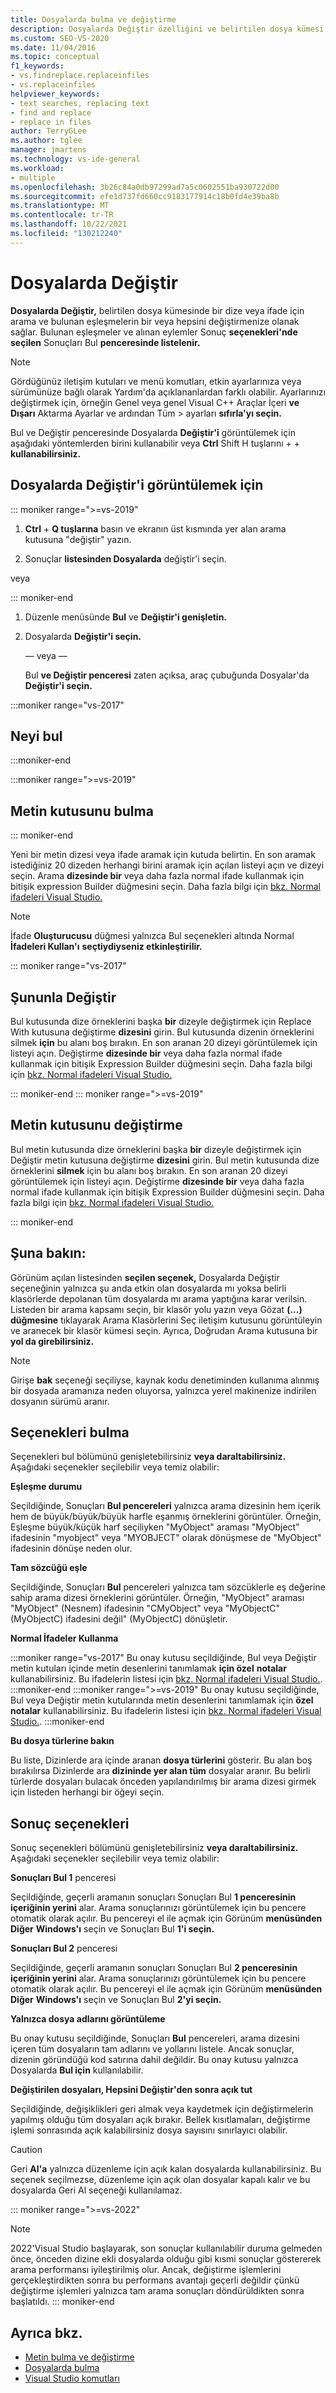 ```yaml
---
title: Dosyalarda bulma ve değiştirme
description: Dosyalarda Değiştir özelliğini ve belirtilen dosya kümesi kodunda bir dize veya ifade aramanızı ve bulunan eşleşmelerin bir veya hepsini değiştirmenizi nasıl sağlar? hakkında bilgi öğrenin.
ms.custom: SEO-VS-2020
ms.date: 11/04/2016
ms.topic: conceptual
f1_keywords:
- vs.findreplace.replaceinfiles
- vs.replaceinfiles
helpviewer_keywords:
- text searches, replacing text
- find and replace
- replace in files
author: TerryGLee
ms.author: tglee
manager: jmartens
ms.technology: vs-ide-general
ms.workload:
- multiple
ms.openlocfilehash: 3b26c84a0db97299ad7a5c0602551ba930722d00
ms.sourcegitcommit: efe1d737fd660cc9183177914c18b0fd4e39ba8b
ms.translationtype: MT
ms.contentlocale: tr-TR
ms.lasthandoff: 10/22/2021
ms.locfileid: "130212240"
---
```

# <a name="replace-in-files"></a>Dosyalarda Değiştir

**Dosyalarda Değiştir,** belirtilen dosya kümesinde bir dize veya ifade için arama ve bulunan eşleşmelerin bir veya hepsini değiştirmenize olanak sağlar. Bulunan eşleşmeler ve alınan eylemler Sonuç **seçenekleri'nde seçilen** Sonuçları Bul **penceresinde listelenir.**

> [!NOTE]
> Gördüğünüz iletişim kutuları ve menü komutları, etkin  ayarlarınıza veya sürümünüze bağlı olarak Yardım'da açıklananlardan farklı olabilir. Ayarlarınızı değiştirmek için, örneğin  Genel veya genel Visual C++ Araçlar İçeri **ve Dışarı** Aktarma Ayarlar ve ardından Tüm  >  ayarları **sıfırla'yı seçin.**

Bul ve Değiştir penceresinde Dosyalarda  **Değiştir'i** görüntülemek için aşağıdaki yöntemlerden birini kullanabilir veya **Ctrl** Shift H tuşlarını +  + **kullanabilirsiniz.**

## <a name="to-display-replace-in-files"></a>Dosyalarda Değiştir'i görüntülemek için

::: moniker range=">=vs-2019"

1. **Ctrl** + **Q tuşlarına** basın ve ekranın üst kısmında yer alan arama kutusuna "değiştir" yazın.

1. Sonuçlar **listesinden Dosyalarda** değiştir'i seçin.

veya

::: moniker-end

1. Düzenle menüsünde **Bul** ve **Değiştir'i genişletin.**

2. Dosyalarda **Değiştir'i seçin.**

   — veya —

   Bul **ve Değiştir penceresi** zaten açıksa, araç çubuğunda Dosyalar'da **Değiştir'i seçin.**

:::moniker range="vs-2017"

## <a name="find-what"></a>Neyi bul

:::moniker-end

:::moniker range=">=vs-2019"

## <a name="find-textbox"></a>Metin kutusunu bulma

::: moniker-end

Yeni bir metin dizesi veya ifade aramak için kutuda belirtin. En son aramak istediğiniz 20 dizeden herhangi birini aramak için açılan listeyi açın ve dizeyi seçin. Arama **dizesinde bir** veya daha fazla normal ifade kullanmak için bitişik expression Builder düğmesini seçin. Daha fazla bilgi için [bkz. Normal ifadeleri Visual Studio.](../ide/using-regular-expressions-in-visual-studio.md)

> [!NOTE]
> İfade **Oluşturucusu** düğmesi yalnızca Bul seçenekleri altında Normal **İfadeleri Kullan'ı** **seçtiydiyseniz etkinleştirilir.**

::: moniker range="vs-2017"

## <a name="replace-with"></a>Şununla Değiştir

Bul kutusunda dize örneklerini başka **bir** dizeyle değiştirmek için Replace With kutusuna değiştirme **dizesini** girin. Bul kutusunda dizenin örneklerini silmek **için** bu alanı boş bırakın. En son aranan 20 dizeyi görüntülemek için listeyi açın. Değiştirme **dizesinde bir** veya daha fazla normal ifade kullanmak için bitişik Expression Builder düğmesini seçin. Daha fazla bilgi için [bkz. Normal ifadeleri Visual Studio.](../ide/using-regular-expressions-in-visual-studio.md)

::: moniker-end
::: moniker range=">=vs-2019"

## <a name="replace-textbox"></a>Metin kutusunu değiştirme

Bul metin kutusunda dize örneklerini başka **bir** dizeyle değiştirmek için Değiştir metin kutusuna değiştirme **dizesini** girin. Bul metin kutusunda dize örneklerini **silmek** için bu alanı boş bırakın. En son aranan 20 dizeyi görüntülemek için listeyi açın. Değiştirme **dizesinde bir** veya daha fazla normal ifade kullanmak için bitişik Expression Builder düğmesini seçin. Daha fazla bilgi için [bkz. Normal ifadeleri Visual Studio.](../ide/using-regular-expressions-in-visual-studio.md)

::: moniker-end

## <a name="look-in"></a>Şuna bakın:

Görünüm açılan listesinden **seçilen seçenek,** Dosyalarda  Değiştir seçeneğinin yalnızca şu anda etkin olan dosyalarda mı yoksa belirli klasörlerde depolanan tüm dosyalarda mı arama yaptığına karar verilsin. Listeden bir arama kapsamı seçin, bir klasör yolu yazın veya Gözat  **(...) düğmesine** tıklayarak Arama Klasörlerini Seç iletişim kutusunu görüntüleyin ve aranecek bir klasör kümesi seçin. Ayrıca, Doğrudan Arama kutusuna bir **yol da girebilirsiniz.**

> [!NOTE]
> Girişe **bak** seçeneği seçiliyse, kaynak kodu denetiminden kullanıma alınmış bir dosyada aramanıza neden oluyorsa, yalnızca yerel makinenize indirilen dosyanın sürümü aranır.

## <a name="find-options"></a>Seçenekleri bulma

Seçenekleri bul bölümünü genişletebilirsiniz **veya daraltabilirsiniz.** Aşağıdaki seçenekler seçilebilir veya temiz olabilir:

**Eşleşme durumu**

Seçildiğinde, Sonuçları **Bul pencereleri** yalnızca arama dizesinin hem içerik hem de büyük/büyük/büyük harfle eşanmış örneklerini görüntüler. Örneğin, Eşleşme büyük/küçük harf  seçiliyken "MyObject" araması "MyObject" ifadesinin "myobject" veya "MYOBJECT" olarak dönüşmese de "MyObject" ifadesinin dönüşe neden olur.

**Tam sözcüğü eşle**

Seçildiğinde, Sonuçları **Bul** pencereleri yalnızca tam sözcüklerle eş değerine sahip arama dizesi örneklerini görüntüler. Örneğin, "MyObject" araması "MyObject" (Nesnem) ifadesinin "CMyObject" veya "MyObjectC" (MyObjectC) ifadesini değil" (MyObjectC) dönüşletir.

**Normal İfadeler Kullanma**

:::moniker range="vs-2017"
Bu onay kutusu seçildiğinde, Bul veya Değiştir metin kutuları içinde metin desenlerini tanımlamak **için özel** **notalar** kullanabilirsiniz. Bu ifadelerin listesi için [bkz. Normal ifadeleri Visual Studio.](../ide/using-regular-expressions-in-visual-studio.md).
:::moniker-end
:::moniker range=">=vs-2019"
Bu onay kutusu seçildiğinde, Bul veya Değiştir metin kutularında metin desenlerini tanımlamak için **özel notalar** kullanabilirsiniz.  Bu ifadelerin listesi için [bkz. Normal ifadeleri Visual Studio.](../ide/using-regular-expressions-in-visual-studio.md).
:::moniker-end

**Bu dosya türlerine bakın**

Bu liste, Dizinlerde ara içinde aranan **dosya türlerini** gösterir. Bu alan boş bırakılırsa Dizinlerde ara **dizininde yer alan tüm** dosyalar aranır. Bu belirli türlerde dosyaları bulacak önceden yapılandırılmış bir arama dizesi girmek için listeden herhangi bir öğeyi seçin.

## <a name="result-options"></a>Sonuç seçenekleri

Sonuç seçenekleri bölümünü genişletebilirsiniz **veya daraltabilirsiniz.** Aşağıdaki seçenekler seçilebilir veya temiz olabilir:

**Sonuçları Bul 1** penceresi

Seçildiğinde, geçerli aramanın sonuçları Sonuçları Bul **1 penceresinin içeriğinin yerini** alar. Arama sonuçlarınızı görüntülemek için bu pencere otomatik olarak açılır. Bu pencereyi el ile açmak için Görünüm **menüsünden Diğer** **Windows'ı** seçin ve Sonuçları Bul **1'i seçin.**

**Sonuçları Bul 2** penceresi

Seçildiğinde, geçerli aramanın sonuçları Sonuçları Bul **2 penceresinin içeriğinin yerini** alar. Arama sonuçlarınızı görüntülemek için bu pencere otomatik olarak açılır. Bu pencereyi el ile açmak için Görünüm **menüsünden Diğer** **Windows'ı** seçin ve Sonuçları Bul **2'yi seçin.**

**Yalnızca dosya adlarını görüntüleme**

Bu onay kutusu seçildiğinde, Sonuçları **Bul** pencereleri, arama dizesini içeren tüm dosyaların tam adlarını ve yollarını listele. Ancak sonuçlar, dizenin göründüğü kod satırına dahil değildir. Bu onay kutusu yalnızca Dosyalarda **Bul için** kullanılabilir.

**Değiştirilen dosyaları, Hepsini Değiştir'den sonra açık tut**

Seçildiğinde, değişiklikleri geri almak veya kaydetmek için değiştirmelerin yapılmış olduğu tüm dosyaları açık bırakır. Bellek kısıtlamaları, değiştirme işlemi sonrasında açık kalabilirsiniz dosya sayısını sınırlayıcı olabilir.

> [!CAUTION]
> Geri **Al'a** yalnızca düzenleme için açık kalan dosyalarda kullanabilirsiniz. Bu seçenek seçilmezse, düzenleme için açık olan dosyalar kapalı  kalır ve bu dosyalarda Geri Al seçeneği kullanılamaz.

::: moniker range=">=vs-2022"
> [!NOTE]
> 2022'Visual Studio başlayarak, son sonuçlar kullanılabilir duruma gelmeden önce, önceden dizine ekli dosyalarda olduğu gibi kısmi sonuçlar göstererek arama performansı iyileştirilmiş olur. Ancak, değiştirme işlemlerini gerçekleştirdikten sonra bu performans avantajı geçerli değildir çünkü değiştirme işlemleri yalnızca tam arama sonuçları döndürüldikten sonra başlatıldı.
::: moniker-end

## <a name="see-also"></a>Ayrıca bkz.

- [Metin bulma ve değiştirme](../ide/finding-and-replacing-text.md)
- [Dosyalarda bulma](../ide/find-in-files.md)
- [Visual Studio komutları](../ide/reference/visual-studio-commands.md)
